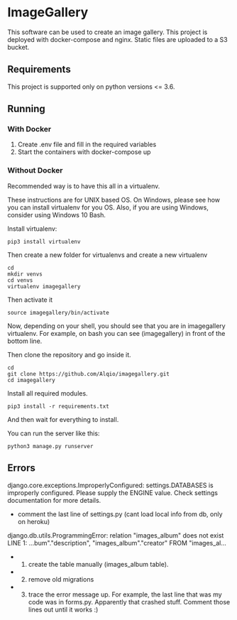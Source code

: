 # ImageGallery

This software can be used to create an image gallery. This project is deployed with docker-compose and nginx. Static files are uploaded to a S3 bucket.

## Requirements
This project is supported only on python versions <= 3.6.

## Running

### With Docker

1. Create .env file and fill in the required variables
2. Start the containers with docker-compose up

### Without Docker
Recommended way is to have this all in a virtualenv.

These instructions are for UNIX based OS. On Windows, please see how you can
install virtualenv for you OS. Also, if you are using Windows, consider using
Windows 10 Bash.


Install virtualenv:
```
pip3 install virtualenv
```


Then create a new folder for virtualenvs and create a new virtualenv
```
cd 
mkdir venvs
cd venvs
virtualenv imagegallery
```

Then activate it
```
source imagegallery/bin/activate
```

Now, depending on your shell, you should see that you are in imagegallery
virtualenv. For example, on bash you can see (imagegallery) in front of the
bottom line.

Then clone the repository and go inside it.
```
cd 
git clone https://github.com/Alqio/imagegallery.git
cd imagegallery
```


Install all required modules.
```
pip3 install -r requirements.txt
```

And then wait for everything to install.


You can run the server like this:
```
python3 manage.py runserver
```


## Errors

django.core.exceptions.ImproperlyConfigured: settings.DATABASES is improperly
configured. Please supply the ENGINE value. Check settings documentation for
more details.

- comment the last line of settings.py (cant load local info from db, only on
  heroku)


django.db.utils.ProgrammingError: relation "images_album" does not exist
LINE 1: ...bum"."description", "images_album"."creator" FROM "images_al...

- 1. create the table manually (images_album table).
- 2. remove old migrations
- 3. trace the error message up. For example, the last line that was my code was in forms.py. Apparently that crashed stuff. Comment those lines out until it works :)

